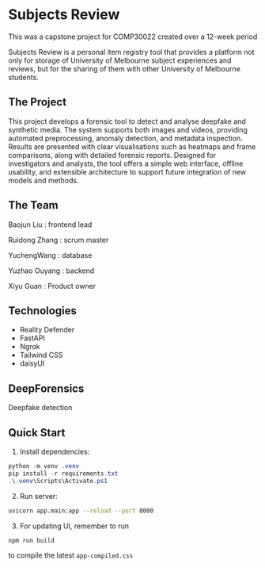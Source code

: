 # Subjects Review

This was a capstone project for COMP30022 created over a 12-week period

Subjects Review is a personal item registry tool that provides a platform not only for storage of University of Melbourne subject experiences and reviews, but for the sharing of them with other University of Melbourne students.

## The Project

This project develops a forensic tool to detect and analyse deepfake and synthetic media. The system supports both images and videos, providing automated preprocessing, anomaly detection, and metadata inspection. Results are presented with clear visualisations such as heatmaps and frame comparisons, along with detailed forensic reports. Designed for investigators and analysts, the tool offers a simple web interface, offline usability, and extensible architecture to support future integration of new models and methods.

## The Team

Baojun Liu : frontend lead

Ruidong Zhang : scrum master

YuchengWang : database

Yuzhao Ouyang :  backend

Xiyu Guan : Product owner

## Technologies

- Reality Defender
- FastAPI
- Ngrok
- Tailwind CSS
- daisyUI

## DeepForensics

Deepfake detection

## Quick Start

1. Install dependencies:
```powershell
python -m venv .venv
pip install -r requirements.txt
.\.venv\Scripts\Activate.ps1
```

2. Run server:
```bash
uvicorn app.main:app --reload --port 8000
```

3. For updating UI, remember to run 
```bash
npm run build
``` 
to compile the latest `app-compiled.css`
